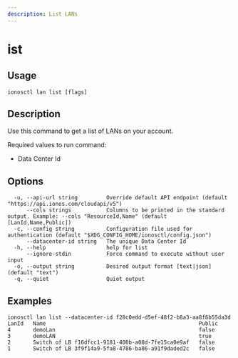 ```yaml
---
description: List LANs
---
```


# ist

## Usage

```text
ionosctl lan list [flags]
```

## Description

Use this command to get a list of LANs on your account.

Required values to run command:

* Data Center Id

## Options

```text
  -u, --api-url string         Override default API endpoint (default "https://api.ionos.com/cloudapi/v5")
      --cols strings           Columns to be printed in the standard output. Example: --cols "ResourceId,Name" (default [LanId,Name,Public])
  -c, --config string          Configuration file used for authentication (default "$XDG_CONFIG_HOME/ionosctl/config.json")
      --datacenter-id string   The unique Data Center Id
  -h, --help                   help for list
      --ignore-stdin           Force command to execute without user input
  -o, --output string          Desired output format [text|json] (default "text")
  -q, --quiet                  Quiet output
```

## Examples

```text
ionosctl lan list --datacenter-id f28c0edd-d5ef-48f2-b8a3-aa8f6b55da3d 
LanId   Name                                                Public
4       demoLan                                             false
3       demoLAN                                             true
2       Switch of LB f16dfcc1-9181-400b-a08d-7fe15ca0e9af   false
1       Switch of LB 3f9f14a9-5fa8-4786-ba86-a91f9daded2c   false
```

